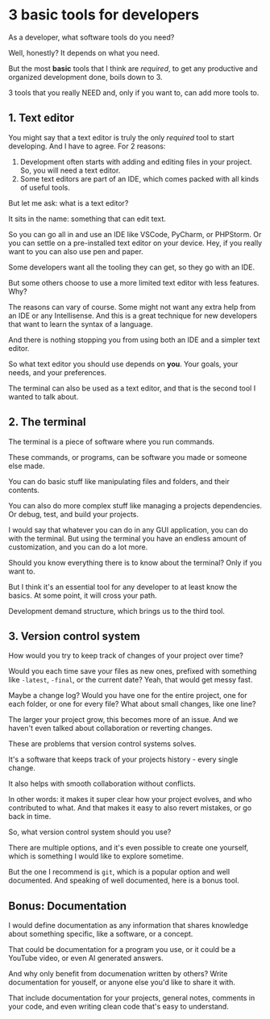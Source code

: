 # 3 basic tools for developers

As a developer, what software tools do you need?

Well, honestly? It depends on what you need.

But the most **basic** tools that I think are _required_, to get any productive and organized development done, boils down to 3.

3 tools that you really NEED and, only if you want to, can add more tools to.

## 1. Text editor

You might say that a text editor is truly the only _required_ tool to start developing.
And I have to agree. For 2 reasons:

1. Development often starts with adding and editing files in your project. So, you will need a text editor.
2. Some text editors are part of an IDE, which comes packed with all kinds of useful tools.

But let me ask: what is a text editor?

It sits in the name: something that can edit text.

So you can go all in and use an IDE like VSCode, PyCharm, or PHPStorm.
Or you can settle on a pre-installed text editor on your device.
Hey, if you really want to you can also use pen and paper.

Some developers want all the tooling they can get, so they go with an IDE.

But some others choose to use a more limited text editor with less features.
Why?

The reasons can vary of course.
Some might not want any extra help from an IDE or any Intellisense.
And this is a great technique for new developers that want to learn the syntax of a language.

And there is nothing stopping you from using both an IDE and a simpler text editor.

So what text editor you should use depends on **you**.
Your goals, your needs, and your preferences.

The terminal can also be used as a text editor, and that is the second tool I wanted to talk about.

## 2. The terminal

The terminal is a piece of software where you run commands.

These commands, or programs, can be software you made or someone else made.

You can do basic stuff like manipulating files and folders, and their contents.

You can also do more complex stuff like managing a projects dependencies.
Or debug, test, and build your projects.

I would say that whatever you can do in any GUI application, you can do with the terminal.
But using the terminal you have an endless amount of customization, and you can do a lot more.

Should you know everything there is to know about the terminal?
Only if you want to.

But I think it's an essential tool for any developer to at least know the basics.
At some point, it will cross your path.

Development demand structure, which brings us to the third tool.

## 3. Version control system

How would you try to keep track of changes of your project over time?

Would you each time save your files as new ones, prefixed with something like `-latest`, `-final`, or the current date?
Yeah, that would get messy fast.

Maybe a change log? Would you have one for the entire project, one for each folder, or one for every file?
What about small changes, like one line?

The larger your project grow, this becomes more of an issue.
And we haven't even talked about collaboration or reverting changes.

These are problems that version control systems solves.

It's a software that keeps track of your projects history - every single change.

It also helps with smooth collaboration without conflicts.

In other words: it makes it super clear how your project evolves, and who contributed to what.
And that makes it easy to also revert mistakes, or go back in time.

So, what version control system should you use?

There are multiple options, and it's even possible to create one yourself, which is something I would like to explore sometime.

But the one I recommend is `git`, which is a popular option and well documented.
And speaking of well documented, here is a bonus tool.

## Bonus: Documentation

I would define documentation as any information that shares knowledge about something specific, like a software, or a concept.

That could be documentation for a program you use, or it could be a YouTube video, or even AI generated answers.

And why only benefit from documenation written by others?
Write documentation for youself, or anyone else you'd like to share it with.

That include documentation for your projects, general notes, comments in your code, and even writing clean code that's easy to understand.
